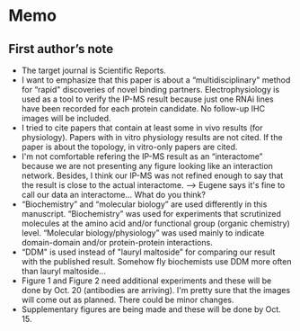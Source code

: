 # Memo
## First author’s note
* The target journal is Scientific Reports.
* I want to emphasize that this paper is about a “multidisciplinary" method for “rapid" discoveries of novel binding partners. Electrophysiology is used as a tool to verify the IP-MS result because just one RNAi lines have been recorded for each protein candidate. No follow-up IHC images will be included.
* I tried to cite papers that contain at least some in vivo results (for physiology). Papers with in vitro physiology results are not cited. If the paper is about the topology, in vitro-only papers are cited.
* I'm not comfortable refering the IP-MS result as an “interactome” because we are not presenting any figure looking like an interaction network. Besides, I think our IP-MS was not refined enough to say that the result is close to the actual interactome. --> Eugene says it's fine to call our data an interactome... What do you think?
* “Biochemistry” and “molecular biology” are used differently in this manuscript. “Biochemistry” was used for experiments that scrutinized molecules at the amino acid and/or functional group (organic chemistry) level. “Molecular biology/physiology” was used mainly to indicate domain-domain and/or protein-protein interactions.
* “DDM" is used instead of "lauryl maltoside” for comparing our result with the published result. Somehow fly biochemists use DDM more often than lauryl maltoside...
* Figure 1 and Figure 2 need additional experiments and these will be done by Oct. 20 (antibodies are arriving). I'm pretty sure that the images will come out as planned. There could be minor changes.
* Supplementary figures are being made and these will be done by Oct. 15.